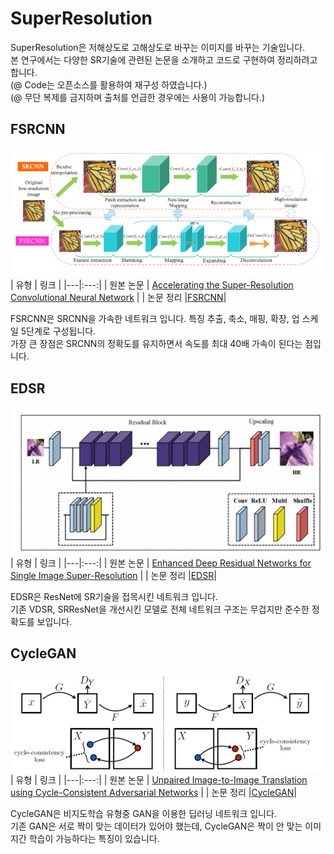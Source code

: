 # SuperResolution
SuperResolution은 저해상도로 고해상도로 바꾸는 이미지를 바꾸는 기술입니다.  
본 연구에서는 다양한 SR기술에 관련된 논문을 소개하고 코드로 구현하여 정리하려고 합니다.  
(@ Code는 오픈소스를 활용하여 재구성 하였습니다.)  
(@ 무단 복제를 금지하며 출처를 언급한 경우에는 사용이 가능합니다.)

## FSRCNN
![FSRCNN](static/FSRCNN.png "FSRCNN 네트워크 구조")  
| 유형 | 링크 |
|---|:---:|
| 원본 논문 | [Accelerating the Super-Resolution Convolutional Neural Network](https://arxiv.org/abs/1608.00367) |
| 논문 정리 |[FSRCNN](https://github.com/KHS0616/SuperResolution/blob/master/Paper/FSRCNN.md)|  

FSRCNN은 SRCNN을 가속한 네트워크 입니다.
특징 추출, 축소, 매핑, 확장, 업 스케일 5단계로 구성됩니다.  
가장 큰 장점은 SRCNN의 정확도를 유지하면서 속도를 최대 40배 가속이 된다는 점입니다.

## EDSR
![EDSR](static/EDSR.png "EDSR 네트워크 구조")  
| 유형 | 링크 |
|---|:---:|
| 원본 논문 | [Enhanced Deep Residual Networks for Single Image Super-Resolution](https://arxiv.org/pdf/1707.02921.pdf) |
| 논문 정리 |[EDSR](https://github.com/KHS0616/SuperResolution/blob/master/Paper/EDSR.md)|  

EDSR은 ResNet에 SR기술을 접목시킨 네트워크 입니다.  
기존 VDSR, SRResNet을 개선시킨 모델로 전체 네트워크 구조는 무겁지만 준수한 정확도를 보입니다.
  
## CycleGAN
![CycleGAN](static/CycleGAN.png "CycleGAN 네트워크 구조")  
| 유형 | 링크 |
|---|:---:|
| 원본 논문 | [Unpaired Image-to-Image Translation using Cycle-Consistent Adversarial Networks](https://arxiv.org/pdf/1703.10593.pdf) |
| 논문 정리 |[CycleGAN](https://github.com/KHS0616/SuperResolution/blob/master/Paper/CycleGAN.md)|  

CycleGAN은 비지도학습 유형중 GAN을 이용한 딥러닝 네트워크 입니다.  
기존 GAN은 서로 짝이 맞는 데이터가 있어야 했는데, CycleGAN은 짝이 안 맞는 이미지간 학습이 가능하다는 특징이 있습니다.  